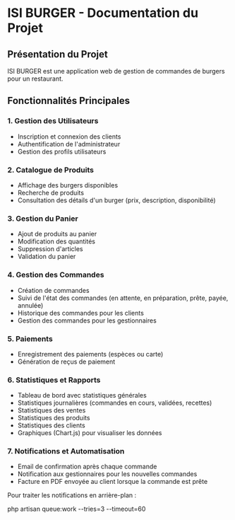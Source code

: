 # ISI BURGER - Documentation du Projet

## Présentation du Projet

ISI BURGER est une application web de gestion de commandes de burgers pour un restaurant.

## Fonctionnalités Principales

### 1. Gestion des Utilisateurs
- Inscription et connexion des clients
- Authentification de l'administrateur
- Gestion des profils utilisateurs

### 2. Catalogue de Produits
- Affichage des burgers disponibles
- Recherche de produits
- Consultation des détails d'un burger (prix, description, disponibilité)

### 3. Gestion du Panier
- Ajout de produits au panier
- Modification des quantités
- Suppression d'articles
- Validation du panier

### 4. Gestion des Commandes
- Création de commandes
- Suivi de l'état des commandes (en attente, en préparation, prête, payée, annulée)
- Historique des commandes pour les clients
- Gestion des commandes pour les gestionnaires

### 5. Paiements
- Enregistrement des paiements (espèces ou carte)
- Génération de reçus de paiement

### 6. Statistiques et Rapports
- Tableau de bord avec statistiques générales
- Statistiques journalières (commandes en cours, validées, recettes)
- Statistiques des ventes
- Statistiques des produits
- Statistiques des clients
- Graphiques (Chart.js) pour visualiser les données

### 7. Notifications et Automatisation
- Email de confirmation après chaque commande
- Notification aux gestionnaires pour les nouvelles commandes
- Facture en PDF envoyée au client lorsque la commande est prête


Pour traiter les notifications en arrière-plan :

php artisan queue:work --tries=3 --timeout=60

